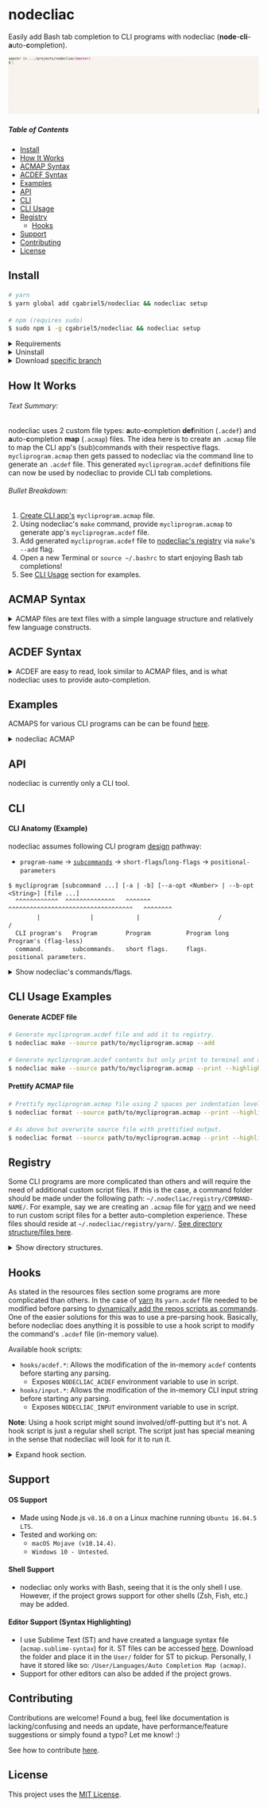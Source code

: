 # nodecliac

Easily add Bash tab completion to CLI programs with nodecliac (**node**-**cli**-**a**uto-**c**ompletion).

<p align="center"><img src="./resources/images/nodecliac-tab-completion.gif?raw=true" alt="nodecliac tab completion" title="nodecliac tab completion" width="auto"></p>

##### Table of Contents

- [Install](#install)
- [How It Works](#how-it-works)
- [ACMAP Syntax](#acmap-syntax)
- [ACDEF Syntax](#acdef-syntax)
- [Examples](#examples)
- [API](#api)
- [CLI](#cli)
- [CLI Usage](#cli-usage-examples)
- [Registry](#registry)
  - [Hooks](#resources-hooks)
- [Support](#support)
- [Contributing](#contributing)
- [License](#license)

<a name="install"></a>

## Install

```sh
# yarn
$ yarn global add cgabriel5/nodecliac && nodecliac setup

# npm (requires sudo)
$ sudo npm i -g cgabriel5/nodecliac && nodecliac setup
```

<details>
  <summary>Requirements</summary>

- Node.js `8+`
- Perl `5+`
- Bash `4.3+`
  - `macOS`, by default, comes with with Bash `3.2` so please update it.
    - [Homebrew](https://brew.sh/) can be used to [update bash](https://akrabat.com/upgrading-to-bash-4-on-macos/).
      </details>

<details><summary>Uninstall</summary>

```sh
# yarn
$ nodecliac uninstall && yarn global remove nodecliac

# npm (requires sudo)
$ nodecliac uninstall && sudo npm uninstall -g nodecliac
```

</details>

<details><summary>Download <a href="https://stackoverflow.com/a/4568323" target="_blank" rel="nofollow">specific branch</a></summary>

```sh
# yarn
$ yarn global add cgabriel5/nodecliac#BRANCH_NAME && nodecliac setup

# npm (requires sudo)
$ sudo npm i -g cgabriel5/nodecliac#BRANCH_NAME && nodecliac setup

# git
$ git clone -b BRANCH_NAME --single-branch https://github.com/cgabriel5/nodecliac.git
```

</details>

<a name="how-it-works"></a>

## How It Works

###### Text Summary:

nodecliac uses 2 custom file types: **a**uto-**c**ompletion **def**inition (`.acdef`) and **a**uto-**c**ompletion **map** (`.acmap`) files. The idea here is to create an `.acmap` file to map the CLI app's (sub)commands with their respective flags. `mycliprogram.acmap` then gets passed to nodecliac via the command line to generate an `.acdef` file. This generated `mycliprogram.acdef` definitions file can now be used by nodecliac to provide CLI tab completions.

###### Bullet Breakdown:

1. [Create CLI app's](#cli-usage-examples) `mycliprogram.acmap` file.
2. Using nodecliac's `make` command, provide `mycliprogram.acmap` to generate app's `mycliprogram.acdef` file.
3. Add generated `mycliprogram.acdef` file to [nodecliac's registry](#cli-usage-examples) via `make`'s `--add` flag.
4. Open a new Terminal or `source ~/.bashrc` to start enjoying Bash tab completions!
5. See [CLI Usage](#cli-usage-examples) section for examples.

<a name="acmap-syntax"></a>

## ACMAP Syntax

<details>
  <summary>ACMAP files are text files with a simple language structure and relatively few language constructs.</summary>

#### Comments

- Comments are identified by a number-sign followed by a single whitespace character (tab or space) (<code># </code>).
- Any amount of whitespace indentation can precede the comment.
- Comments must be on their own line.
- Multi-line comments do not exist and trailing comments are invalid.

```acmap
# The space after '#' is required.
  # Starting white space is perfectly fine.
```

#### Settings

- Settings start off with an at-sign (`@`) followed by the setting name.
- Setting values are assigned with `=` followed by the setting value.
- Any amount of whitespace before and after `=` is fine, but keep things tidy.
- No amount of indentation can precede a setting declaration.
- To be clear, settings can be declared _anywhere_ within your `.acmap` file but to quickly see what settings are being declared they should be placed at the top of the file.

```acmap
# It is ok to have comments before settings.
@default = "default"
@filedir=true
@disable    =   false
```

#### Variables

- Variables start off with a dollar-sign (`$`) followed by the variable name.
- Variable name can start with an underscore (`_`) or a letter (`a-zA-Z`).
- Variable values are assigned with `=` followed by the variable value.
- A variable's value must be enclosed with quotes.
- Any amount of whitespace before and after `=` is fine, but keep things tidy.
- No amount of indentation can precede a setting declaration.
- To be clear, variables can be declared _anywhere_ within your `.acmap` file but to quickly see what settings are being declared they should be placed at the top of the file.

```acmap
$scriptpath = "~/path/to/script1.sh"
$scriptpath="~/path/to/script2.sh"
$scriptpath    =   "~/path/to/script3.sh"
```

#### Variable Interpolation (template-string)

- Variables are meant to be used inside quoted strings.
- Template strings have following structure:
  - A template string is denoted with starting `${` and closing `}`.
  - Any amount of space between opening/closing syntax is fine, but keep things tidy.
  - The string in between the closing/starting syntax is the variable name.

```acmap
# Variables - paths.
$mainscript = "~/.nodecliac/registry/yarn/main.sh"

# Command chains.
yarn.remove = default $("${mainscript} remove")
yarn.run = default $("${mainscript} run")
```

#### Command Chains

- Your program's commands/subcommands should be thought of as a chain which reads from left to right.
- It starts with your CLI program's name, is followed by any commands/subcommands, and is dot (`.`) delimited.
- If a subcommand happens to use a dot then simply escape the dot.
- Non escaped dots will be used as delimiters.
- No amount of indentation can precede a command chain.

Say your app's CLI program name is `mycliprogram` and it has 2 commands `install` and `uninstall`. Your `mycliprogram.acmap` file will look like:

```acmap
mycliprogram.install
mycliprogram.uninstall
```

<details>
  <summary>Show command default documentation</summary>

#### Command Chain Default

Command chains can have a default command-string (runable shell command(s)) be run to dynamically generate auto-completion items. For example, say we are implementing an `.acmap` file for the dependency manager [yarn](https://yarnpkg.com/en/) and would like to return the names of installed modules when removing a package (i.e.`$ yarn remove...`). Basically, we would like to return the `package.json`'s `dependency` and `devDependency` entries. This can be done with a default command-string.

- Start by using the keyword `default` followed by a space.
- Follow that with the command-string like so:
  - A command string is denoted with starting `$(` and closing `)`.
  - The string in between the closing/starting syntax is the command-string.

**Note**: For more information about `command-string`s please take a look at `ACMAP Syntax > Flags > Flag Variations > Flags (dynamic values)`. The section contains all details for command-strings like special character escaping caveats, dynamic/static arguments, and examples with their breakdowns. Please be aware that the section uses the term `command-flag` due it being used for flags but `command-flag` and `command-string` are effectively the same thing. Here we see it being used for command chains. The naming is based on what it's being used for (i.e. flags or command chains).

```acmap
yarn.remove = [
  # The default command will run on '$ yarn remove [TAB]'. The 'config.sh' script should
  # contain the logic needed to parse package.json to return the installed (dev)dependency
  # packages.
  default $("~/.nodecliac/registry/yarn/config.sh")

  # As shown the script resides within ~/.nodecliac/ in the registry/ sub-directory. Some
  # CLI programs are more complicated than others. This will require the need to make a folder
  # under the registry/ directory for the command. In this folder all relevant files should
  # reside.
]
```

</details>

#### Flags

To define flags we need to add to the [command chain](#command-chains) syntax.

- Flags are wrapped with `= [` and a closing `]`.
- The `= [` must be on the same line of the command chain.
- The closing `]` must be on its own line and can have any amount of indentation.

Using the example from the [command chain](#command-chains) section, say the `install` command has the flags: `destination/d` and `force/f`. ACMAP can be updated to:

```acmap
mycliprogram.install = [
  --destination
  -d
  --force
  -f
]
mycliprogram.uninstall
```

<details>
  <summary>Show flag variations</summary>

#### Flags (user input)

- If flag requires user input append `=` to the flag.

```acmap
mycliprogram.command = [
  --flag=
]
```

#### Flags (boolean)

- If flag does not require input and is more a switch (yes/no boolean) then append `?` to the flag.
- Though not required, doing so will let the auto-completion engine know the flag does not require value auto-completion.

```acmap
mycliprogram.command = [
  --flag?
]
```

#### Flags (multi-flag)

- Sometimes a flag can be supplied multiple times.
- Let the auto-completion engine know this by using the multi-flag indicator `*`.

```acmap
mycliprogram.command = [
  # Allow user to provide multiple file paths.
  --file=*

  # Hard-coded values.
  --colors=*(red green yellow)
]
```

#### Flags Values (one liner)

- This method should be used when the flag value list is short.
- Otherwise the long form method should be used.
- **Note**: Values must be delimited with spaces.
- **Note**: When a flag has many values a [long form list](#flags-values-long-form) should be used for clarities sake.

```acmap
mycliprogram.command = [
  # Supplied 1, "2", false, 4 as hard-coded values.
  --flag=(1 "2" false 4)

  # If multiple values can be supplied to program use the multi-flag indicator '*'.
  # This will allow --flag to be used multiple times until all values have been used.
  --flag=*(1 "2" false 4)
]
```

<a name="flags-values-long-form"></a>

#### Flags Values (long form)

- Flag long form list are wrapped with `=(` and a closing `)`.
- The `=(` must be on the same line as the flag.
- The closing `)` must be on its own line and can have any amount of indentation.
- A flag value option starts with <code>- </code> (a hyphen + a space) followed by the value.
- Any amount of whitespace indentation can precede the flag value option <code>- </code> sequence.

```acmap
mycliprogram.command = [
  --flag=(
    - 1
    - "2"
    - false
    - 4
  )

  # Allow flag to be used multiple times.
  --flag=*(
    - 1
    - "2"
    - false
    - 4
  )
]
mycliprogram.uninstall
```

#### Flags (dynamic values)

Sometimes hard-coded values are not enough so a `command-flag` can be used. A `command-flag` runs a command that expects output. By default the returned command's output expects each completion item to be on its own line (newline delimited list). However, if you need to change the delimiter character to a space, hyphen, etc. then simply add the delimiter character to the command flag. The syntax for a `command-flag` is as follows:

- `$("cat ~/colors.text")`: Will run command and split output on newlines to get individual options.
- `$("cat ~/colors.text", " ")`: Will run command and split output on spaces to get individual options.

If the command requires arguments they can be hard-coded or dynamically supplied.

- `$("cat ~/colors.text", "!red", $"cat ~/names.text", "-")`: This will provide the hard-coded `!red` value and run the `cat ~/names.text` flag command argument. Once all dynamic arguments are ran their outputs along with the hard-coded values are passed to the command `cat ~/colors.text` in the order they were provided. So `!red` will be argument `0` and the output of `cat ~/names.text` will be argument `1`.
- Once `cat ~/colors.text` is ran the output will be split by hyphens and will finally get passed to the auto-completion engine.
- **Note**: Arguments prefixed with the `$` character denotes it's a dynamic flag command argument.

**Escaping**: Internally the following characters have special uses: `$` and `|`. This means that when using these characters inside a command they will have to be escaped. Take the following examples:

- `--flag=$("echo \$0-\$1", $"echo 'john'", "doe", "-")`: The `$`s in the command are escaped.
- `--flag=$("nodecliac registry \| grep -oP \"(?<=─ )([-a-z]*)\"")`: Here the `|` gets escaped as well.

```acmap
mycliprogram.command = [
  # The '*' denotes the flag is a multi-flag meaning it can be used/supplied to program multiple times.
  --flag=*
  --flag=(
    # The flag-command's output will be used as option values.
    - $("cat ~/values.text")

    # Hard coded and dynamically generated values will be supplied to auto-completion script.
    - index.js
    - ':task:js'
    - "some-thing"
  )

  # flag above can be shortened to:
  --flag=*(
    - index.js
    - ':task:js'
    - "some-thing"
    - $("cat ~/file.text")
  )
]
mycliprogram.uninstall
```

</details>

## Miscellaneous

#### Blank Lines

Blank lines (empty lines) are allowed and ignored when generating `.acdef` file.

#### Duplicate Command Chains/Flags/Settings

Though allowed the parser will warn when duplicate command chains/flags/settings are detected.

#### Indentation

Indentation is all allowed but when declaring command chains and settings.

</details>

<a name="acdef-syntax"></a>

## ACDEF Syntax

<details>
  <summary>ACDEF are easy to read, look similar to ACMAP files, and is what nodecliac uses to provide auto-completion.</summary>

#### ACDEF Anatomy

The following example `yarn.acdef` file will be used to explain how to read `.acdef` files.

```acdef
# DON'T EDIT FILE —— GENERATED: Fri Jun 21 2019 19:59:33 GMT-0700 (PDT)(1561172373941)

 --cache-folder|--check-files|--cwd|--disable-pnp
.access --
.add --audit|--dev|--exact|--ignore-workspace-root-check|--optional|--peer|--tilde
.autoclean --force|--init
.bin --
.cache --
.upgrade --caret|--exact|--latest|--pattern|--scope|--tilde
.why --
.workspace --
.workspaces --
.workspaces.info --
.workspaces.run --

.upgrade default $("~/.nodecliac/registry/yarn/scripts/main.sh upgrade")
.why default $("yarn list --depth=0 \| perl -wln -e \"/(?! ─ )([-\/_.@(?)a-zA-Z0-9]*)(?=\@)/ and print $&;\"")
.workspace default $("~/.nodecliac/registry/yarn/scripts/main.sh workspace")
.workspaces.run default $("~/.nodecliac/registry/yarn/scripts/main.sh run")
```

#### ACDEF Header

- The first line in an `.acdef` file is the header.
- The header contains a warning to not modify the file as well as the file's creation time information.

```acdef
# DON'T EDIT FILE —— GENERATED: Fri Jun 21 2019 19:59:33 GMT-0700 (PDT)(1561172373941)

...
```

#### Commands/Flags

- The following section contains the command chains and their respective flags.
- Each line represents a row which starts with the command chain and is followed by single space.
- Whatever comes after the single space are the command's flags.
- Rows that do not have flags will contain `--` after the single space character.
- Flags are separated by pipe (`|`) characters.

```acdef
...

 --cache-folder|--check-files|--cwd|--disable-pnp
.access --
.add --audit|--dev|--exact|--ignore-workspace-root-check|--optional|--peer|--tilde
.autoclean --force|--init
.bin --
.cache --
.upgrade --caret|--exact|--latest|--pattern|--scope|--tilde
.why --
.workspace --
.workspaces --
.workspaces.info --
.workspaces.run --

...
```

**Note**: Command chain lines, lines starting with a single space or a dot (`.`) character, have the program's name removed.
For example, if the line is `.workspaces.run --` it can be thought of as `yarn.workspaces.run --`.

#### Command Fallbacks

- The bottom section of an `.acdef` file will contain any command chain fallbacks.

```acdef
...

.upgrade default $("~/.nodecliac/registry/yarn/scripts/main.sh upgrade")
.why default $("yarn list --depth=0 \| perl -wln -e \"/(?! ─ )([-\/_.@(?)a-zA-Z0-9]*)(?=\@)/ and print $&;\"")
.workspace default $("~/.nodecliac/registry/yarn/scripts/main.sh workspace")
.workspaces.run default $("~/.nodecliac/registry/yarn/scripts/main.sh run")
```

</details>

<a name="examples"></a>

## Examples

ACMAPS for various CLI programs can be can be found [here](resources/nodecliac/__acmaps).

<details><summary>nodecliac ACMAP</summary>

**Short form**: The following represents `nodecliac.acmap`, the nodecliac auto-completion map file.

```acmap
nodecliac = --version?
nodecliac.setup = --rcfilepath?|--force?
nodecliac.uninstall = --rcfilepath?
nodecliac.registry
nodecliac.make = --add?|--force?|--source|--save?|--print?|--highlight?|--trace?|--nowarn?
nodecliac.status = --enable?|--disable?
nodecliac.format = --indent|--source|--save?|--print?|--highlight?|--strip-comments?|--trace?|--nowarn?
nodecliac.print = --command=|--command=$("for f in ~/.nodecliac/registry/*/*.acdef; do f=\"\${f##*/}\";c=\"\${f%%.*}\";echo \"\$c\"; done;")
```

**Long form**: Verbose `nodecliac.acmap` alternative (same as short form). Settle on one or mixture of both.

```acmap
nodecliac = [
  --version?
]
nodecliac.setup = [
  --rcfilepath
  --force?
]
nodecliac.uninstall = [
  --rcfilepath
]
nodecliac.registry
nodecliac.make = [
  --add?
  --force?
  --source
  --save?
  --print?
  --highlight?
  --trace?
  --nowarn?
]
nodecliac.status = [
  --enable?
  --disable?
]
nodecliac.format = [
  --indent
  --source
  --save?
  --print?
  --highlight?
  --strip-comments?
  --trace?
  --nowarn?
]
nodecliac.print = [
  --command=
  --command=$("for f in ~/.nodecliac/registry/*/*.acdef; do f=\"\${f##*/}\";c=\"\${f%%.*}\";echo \"\$c\"; done;")
]
```

</details>

</details>

<a name="api"></a>

## API

nodecliac is currently only a CLI tool.

<a name="cli"></a>

## CLI

#### CLI Anatomy (Example)

nodecliac assumes following CLI program [design](http://programmingpractices.blogspot.com/2008/04/anatomy-of-command-line.html) pathway:

- `program-name` → [`subcommands`](https://github.com/mosop/cli/wiki/Defining-Subcommands) → `short-flags`/`long-flags` → `positional-parameters`

```
$ mycliprogram [subcommand ...] [-a | -b] [--a-opt <Number> | --b-opt <String>] [file ...]
  ^^^^^^^^^^^^  ^^^^^^^^^^^^^^   ^^^^^^^   ^^^^^^^^^^^^^^^^^^^^^^^^^^^^^^^^^^^   ^^^^^^^^
        |              |            |                      /                    /
  CLI program's   Program        Program          Program long     Program's (flag-less)
  command.        subcommands.   short flags.     flags.           positional parameters.
```

<details>
  <summary>Show nodecliac's commands/flags.</summary>

- `format`: Prettifies .acmap files.
  - `--highlight` : Syntax highlight output.
  - `--indent="(s|t):Number"`: (**required**): Formatting indentation information:
    - `s` for spaces or `t` for tabs followed by a number.
    - `t:1`: Use 1 tab per indentation level.
    - `s:2`: Use 2 spaces per indentation level.
  - `--nowarn` : Don't print parser warnings.
  - `--print` : Print output to console.
  - `--save` : Overwrite source file with prettified output
  - `--source`: (**required**): The `.acmap` file path.
  - `--strip-comments` : Remove all comments from final output.
  - `--trace` : Used for debugging purposes only.
- `make`: Generate `.acdef` file from an `.acmap` file.
  - `--add`: Add generated`.acdef` file to nodecliac auto-completion registry.
  - `--highlight`: Syntax highlight output.
  - `--print` : Print output to console.
  - `--source`: (**required**): The `.acmap` file path.
  - `--force`: If an `.acdef` file exists for the command then this flag is needed to overwrite old`.acdef` file.
  - `--nowarn` : Don't print parser warnings.
  - `--save`: Will save generated `.acdef` file to source location.
  - `--trace` : Used for debugging purposes only.
- `print`: Print acmap/def file contents for files in registry.
  - `--command=`: The file to print (list dynamically generated based on available files in registry).
- `registry`: Lists `.acdef` files in registry.
- `setup`: Installs and setups nodecliac.
  - `--force` : If nodecliac is already installed this flag is needed for overwrite old install.
  - `--rcfilepath`: By default setup will look for `~/.bashrc` to add modifications to. Supply the path to another rc file if you don't want changes to be made to `~/.bashrc`.
    - **Note**: To be transparent this is what gets added the your rc file:
    - `ncliac=~/.nodecliac/src/main.sh;if [ -f "$ncliac" ];then source "$ncliac";fi;`
    - The line will load `~/.nodecliac/src/main.sh` if it exists. `main.sh` registers all `~/.nodecliac/registry/*/*.acdef` files with the auto-completion script to work with bash-completion.
- `status`: Checks whether nodecliac is enabled/disabled.
  - `--enable` : Enables nodecliac if disabled.
  - `--disable`: Disables nodecliac if enabled.
- `uninstall`: Uninstalls nodecliac/reverts rc file changes.
  - `--rcfilepath`: rc file used in setup to remove changes from.

</details>

<a name="cli-usage-examples"></a>

## CLI Usage Examples

#### Generate ACDEF file

```sh
# Generate mycliprogram.acdef file and add it to registry.
$ nodecliac make --source path/to/mycliprogram.acmap --add

# Generate mycliprogram.acdef contents but only print to terminal and add syntax highlighting for clarity.
$ nodecliac make --source path/to/mycliprogram.acmap --print --highlight
```

#### Prettify ACMAP file

```sh
# Prettify mycliprogram.acmap file using 2 spaces per indentation level and log/highlight output.
$ nodecliac format --source path/to/mycliprogram.acmap --print --highlight --indent "s:2"

# As above but overwrite source file with prettified output.
$ nodecliac format --source path/to/mycliprogram.acmap --print --highlight --indent "s:2" --save
```

<a name="registry"></a>

## Registry

Some CLI programs are more complicated than others and will require the need of additional custom script files. If this is the case, a command folder should be made under the following path: `~/.nodecliac/registry/COMMAND-NAME/`. For example, say we are creating an `.acmap` file for [yarn](https://yarnpkg.com/en/) and we need to run custom script files for a better auto-completion experience. These files should reside at `~/.nodecliac/registry/yarn/`. [See directory structure/files here](/resources/nodecliac).

<details><summary>Show directory structures.</summary>

- Required directory base structure:

```
~/.nodecliac/
└── registry/
    └── COMMAND-NAME/
        ├── COMMAND-NAME.acdef
        ├── .COMMAND-NAME.config.acdef
        └── hooks/
```

- Directory structure with yarn as a registry command:

```
~/.nodecliac/
└── registry/
    └── yarn/
        ├── yarn.acdef
        ├── .yarn.config.acdef
        └── hooks/
```

**Note**: The manner in which script files are structured within `~/.nodecliac/registry/COMMAND-NAME/` is up to you. Just note that the above base structure is required.

</details>

<a name="resources-hooks"></a>

## Hooks

As stated in the resources files section some programs are more complicated than others. In the case of [yarn](https://yarnpkg.com/en/) its `yarn.acdef` file needed to be modified before parsing to [dynamically add the repos scripts as commands](https://yarnpkg.com/en/docs/cli/run#toc-yarn-run). One of the easier solutions for this was to use a pre-parsing hook. Basically, before nodecliac does anything
it is possible to use a hook script to modify the command's `.acdef` file (in-memory value).

Available hook scripts:

- `hooks/acdef.*`: Allows the modification of the in-memory `acdef` contents before starting any parsing.
  - Exposes `NODECLIAC_ACDEF` environment variable to use in script.
- `hooks/input.*`: Allows the modification of the in-memory CLI input string before starting any parsing.
  - Exposes `NODECLIAC_INPUT` environment variable to use in script.

**Note**: Using a hook script might sound involved/off-putting but it's not. A hook script is just a regular shell script. The script just has special meaning in the sense that nodecliac will look for it to run it.

<details><summary>Expand hook section.</summary>

#### Making Hook Script

Making use of a hook script is easy. Simply create the following path in the command's resources directory: `~/.nodecliac/registry/COMMAND-NAME/hooks/acdef.*`. All hook scripts will reside in the `COMMAND-NAME/hooks` sub directory. For example, for yarn it would be: `~/.nodecliac/registry/yarn/hooks/acdef.*`.

#### Using Hook Script

This section will use [yarn's hook scripts](/resources/nodecliac/yarn) as real examples. `acdef.pl` is a Perl script which modifies the `.acdef` contents. The script returns the modified `.acdef` contents to nodecliac where it then overwrites the in-memory `acdef` value. The same idea goes for `input.pl` script but for the CLI input.

**Note**: Perl is used here for quick text processing as doing it in Bash is slow and cumbersome. _However_, use what you _want/need_ to get the job done. Hook scripts just _need_ to be executable scripts stored in `~/.nodecliac/registry/COMMAND-NAME/hooks/`.

**Note**: As a reminder, the provided `.acmap` file gets parsed to generate an `.acdef` file. The created `.acdef` file is what nodecliac actually reads **a**uto-**c**ompletion **def**initions from. Therefore, modifying `.acdef` contents is a _slightly_ advanced topic as it requires knowing `.acdef` syntax.

</details>

<a name="support"></a>

## Support

#### OS Support

- Made using Node.js `v8.16.0` on a Linux machine running `Ubuntu 16.04.5 LTS`.
- Tested and working on:
  - `macOS Mojave (v10.14.4)`.
  - `Windows 10 - Untested`.

#### Shell Support

- nodecliac only works with Bash, seeing that it is the only shell I use. However, if the project grows support for other shells (Zsh, Fish, etc.) may be added.

#### Editor Support (Syntax Highlighting)

- I use Sublime Text (ST) and have created a language syntax file (`acmap.sublime-syntax`) for it. ST files can be accessed [here](/resources/sublime-text/). Download the folder and place it in the `User/` folder for ST to pickup. Personally, I have it stored like so: `/User/Languages/Auto Completion Map (acmap)`.
- Support for other editors can also be added if the project grows.

<a name="contributing"></a>

## Contributing

Contributions are welcome! Found a bug, feel like documentation is lacking/confusing and needs an update, have performance/feature suggestions or simply found a typo? Let me know! :)

See how to contribute [here](/CONTRIBUTING.md).

<a name="license"></a>

## License

This project uses the [MIT License](/LICENSE.txt).

